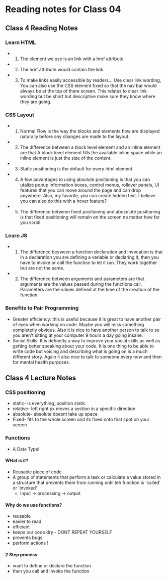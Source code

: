 # Reading notes for Class 04

## Class 4 Reading Notes

### Learn HTML

- 1. The element we use is an <a> link with a href attribute
- 2. The href attribute would contain the link
- 3. To make links easily accessible by readers... Use clear link wording, You can also use the CSS element fixed so that the nav bar would always be at the top of there screen. This relates to clear link wording but be short but descriptive make sure they know where they are going.

### CSS Layout

- 1. Normal Flow is the way the blocks and elements flow are displayed naturally before any changes are made to the layout.
- 2. The difference between a block level element and an inline element are that A block level element fills the available inline space while an inline element is just the size of the content.
- 3. Static positioning is the default for every html element.
- 4. A few advantages to using absolute positioning is that you can utalize popup information boxes, control menus, rollover panels, UI features that you can move around the page and can drop anywhere. Also, my favorite, you can create hidden text. I believe you can also do this with a hover feature?
- 5. The difference between fixed positioning and abosolute positioning is that fixed positioning will remain on the screen no matter how far you scroll.

### Learn JS

- 1. The difference beyween a function declaration and invocation is that in a declaration you are defining a variable or declaring it, then you have to invoke or call the function to let it run. They work together but are not the same.
- 2. The difference between arguments and parameters are that arguments are the values passed during the functions call. Parameters are the values defined at the time of the creation of the function.

### Benefits to Pair Programming

- Greater efficiency: this is useful because it is great to have another pair of eyes when working on code. Maybe you will miss something completetly obvious. Also it is nice to have another person to talk to so you aren't sitting at your computer 9 hours a day going insane.
- Social Skills: It is definetly a way to improve your social skills as well as getting better speaking about your code. It is one thing to be able to write code but voicing and describing what is going on is a much different story. Again it also nice to talk to someone every now and then for mental health purposes.

## Class 4 Lecture Notes

### CSS positioning

- static- is everything, position static
- relative- left right px moves a section in a specific direction
- absolute- absolute doesnt take up space
- Fixed- fits to the whole screen and its fixed onto that spot on your screen

### Functions

- A Data Type!

#### WHat is it?

- Reusable piece of code
- A group of statements that perform a task or calculate a value stored in a structure that prevents them from running until teh function is 'called' or 'invoked'
  - Input -> processing -> output

#### Why do we use functions?

- reusable
- easier to read
- efficient
- keeps our code dry - DONT REPEAT YOURSELF
- prevents bugs
- perform actions !

#### 2 Step process

- want to define or declare the function
- then you call and invoke the function
